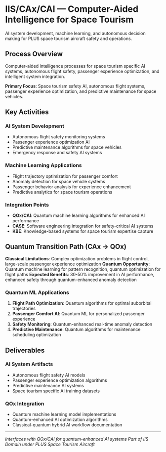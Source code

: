 # IIS/CAx/CAI — Computer-Aided Intelligence for Space Tourism

AI system development, machine learning, and autonomous decision making for PLUS space tourism aircraft safety and operations.

## Process Overview

Computer-aided intelligence processes for space tourism specific AI systems, autonomous flight safety, passenger experience optimization, and intelligent system integration.

**Primary Focus**: Space tourism safety AI, autonomous flight systems, passenger experience optimization, and predictive maintenance for space vehicles.

## Key Activities

### AI System Development
- Autonomous flight safety monitoring systems
- Passenger experience optimization AI
- Predictive maintenance algorithms for space vehicles
- Emergency response and safety AI systems

### Machine Learning Applications
- Flight trajectory optimization for passenger comfort
- Anomaly detection for space vehicle systems
- Passenger behavior analysis for experience enhancement
- Predictive analytics for space tourism operations

### Integration Points
- **QOx/CAI**: Quantum machine learning algorithms for enhanced AI performance
- **CASE**: Software engineering integration for safety-critical AI systems
- **KBE**: Knowledge-based systems for space tourism expertise capture

## Quantum Transition Path (CAx → QOx)

**Classical Limitations**: Complex optimization problems in flight control, large-scale passenger experience optimization
**Quantum Opportunity**: Quantum machine learning for pattern recognition, quantum optimization for flight paths
**Expected Benefits**: 30-50% improvement in AI performance, enhanced safety through quantum-enhanced anomaly detection

### Quantum ML Applications
1. **Flight Path Optimization**: Quantum algorithms for optimal suborbital trajectories
2. **Passenger Comfort AI**: Quantum ML for personalized passenger experience
3. **Safety Monitoring**: Quantum-enhanced real-time anomaly detection
4. **Predictive Maintenance**: Quantum algorithms for maintenance scheduling optimization

## Deliverables

### AI System Artifacts
- Autonomous flight safety AI models
- Passenger experience optimization algorithms
- Predictive maintenance AI systems
- Space tourism specific AI training datasets

### QOx Integration
- Quantum machine learning model implementations
- Quantum-enhanced AI optimization algorithms
- Classical-quantum hybrid AI workflow documentation

---

*Interfaces with QOx/CAI for quantum-enhanced AI systems*
*Part of IIS Domain under PLUS Space Tourism Aircraft*